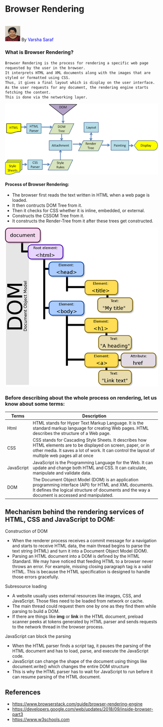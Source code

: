 # Browser Rendering<h1>

<img class="circular--square" src="VARSHA.jpeg" width="50" height="50"/> By <font color = "blue">Varsha Saraf</font>

### What is Browser Rendering?
    Browser Rendering is the process for rendering a specific web page requested by the user in the browser.
    It interprets HTML and XML documents along with the images that are styled or formatted using CSS.
    Thus, it gives a final layout which is display on the user interface. 
    As the user requests for any document, the rendering engine starts fetching the content.
    This is done via the networking layer.

![Image](webkitflow.png)

#### Process of Browser Rendering: 

* The browser first reads the text written in HTML when a web page is loaded.
* It then contructs DOM Tree from it.
* Then it checks for CSS whether it is inline, embedded, or external.
* Constructs the CSSOM Tree from it.
* It constructs the Render-Tree from it after these trees get constructed.

![Render Tree](rendertree.png)

### Before describing about the whole process on rendering, let us know about some terms:

Terms | Description
------------ | -------------
Html | HTML stands for Hyper Text Markup Language. It is the standard markup language for creating Web pages. HTML describes the structure of a Web page.
CSS | CSS stands for Cascading Style Sheets. It describes how HTML elements are to be displayed on screen, paper, or in other media. It saves a lot of work. It can control the layout of multiple web pages all at once
JavaScript| JavaScript is the Programming Language for the Web. It can update and change both HTML and CSS. It can calculate, manipulate and validate data.
DOM | The Document Object Model (DOM) is an application programming interface (API) for HTML and XML documents. It defines the logical structure of documents and the way a document is accessed and manipulated.


##  Mechanism behind the rendering services of HTML, CSS and JavaScript to DOM: 

Construction of DOM
*  When the renderer process receives a commit message for a navigation and starts to receive HTML data, the main thread begins to parse the text string (HTML) and turn it into a Document Object Model (DOM).
* Parsing an HTML document into a DOM is defined by the HTML Standard. We may have noticed that feeding HTML to a browser never throws an error. For example, missing closing paragraph tag is a valid HTML. This is because the HTML specification is designed to handle those errors gracefully. 

Subresource loading
* A website usually uses external resources like images, CSS, and JavaScript. Those files need to be loaded from network or cache. 
* The main thread could request them one by one as they find them while parsing to build a DOM.
* If there are things like **img** or **link** in the HTML document, preload scanner peeks at tokens generated by HTML parser and sends requests to the network thread in the browser process.

JavaScript can block the parsing
* When the HTML parser finds a *script* tag, it pauses the parsing of the HTML document and has to load, parse, and execute the JavaScript code.
* JavaScript can change the shape of the document using things like document.write() which changes the entire DOM structure
* This is why the HTML parser has to wait for JavaScript to run before it can resume parsing of the HTML document.

## References
* https://www.browserstack.com/guide/browser-rendering-engine
* https://developers.google.com/web/updates/2018/09/inside-browser-part3
* https://www.w3schools.com
